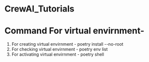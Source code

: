 # CrewAI_Tutorials


# Command For virtual envirnment-
1. For creating virtual envirnment -  poetry install --no-root
2. For checking virtual envirnment - poetry env list
3. For activating virtual envirnment - poetry shell